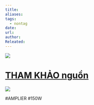```yaml
---
title: 
aliases: 
tags:
  - nontag
date: 
url: 
author: 
Releated:
---
```



![](https://i.imgur.com/9YXJ0c3.png)
# [THAM KHẢO nguồn ](https://tca.vn/module-tang-am-so-150w-toa-vx-015da/)
![](https://i.imgur.com/bc0e4KY.png)

#AMPLIER
 #150W
 